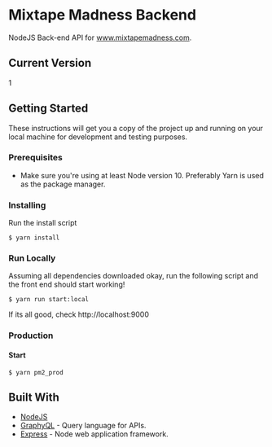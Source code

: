 # Mixtape Madness Backend

NodeJS Back-end API for www.mixtapemadness.com.

## Current Version
1

## Getting Started

These instructions will get you a copy of the project up and running on your local machine for development and testing purposes.

### Prerequisites

- Make sure you're using at least Node version 10. Preferably Yarn is used as the package manager. 

### Installing

Run the install script

```
$ yarn install
```

### Run Locally

Assuming all dependencies downloaded okay, run the following script and the front end should start working!

```
$ yarn run start:local
```
If its all good, check http://localhost:9000

### Production

#### Start

```
$ yarn pm2_prod
```

## Built With

* [NodeJS](https://nodejs.org/en/)
* [GraphyQL](https://graphql.org/) - Query language for APIs.
* [Express](https://expressjs.com/) - Node web application framework.
